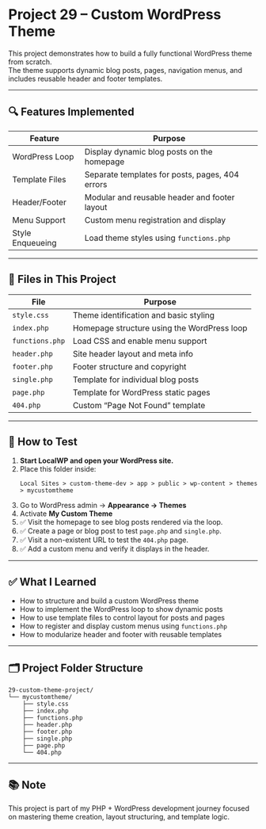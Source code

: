 # Project 29 – Custom WordPress Theme

This project demonstrates how to build a fully functional WordPress theme from scratch.  
The theme supports dynamic blog posts, pages, navigation menus, and includes reusable header and footer templates.

---

## 🔍 Features Implemented

| Feature | Purpose |
|---------|---------|
| WordPress Loop | Display dynamic blog posts on the homepage |
| Template Files | Separate templates for posts, pages, 404 errors |
| Header/Footer | Modular and reusable header and footer layout |
| Menu Support | Custom menu registration and display |
| Style Enqueueing | Load theme styles using `functions.php` |

---

## 📁 Files in This Project

| File | Purpose |
|------|---------|
| `style.css` | Theme identification and basic styling |
| `index.php` | Homepage structure using the WordPress loop |
| `functions.php` | Load CSS and enable menu support |
| `header.php` | Site header layout and meta info |
| `footer.php` | Footer structure and copyright |
| `single.php` | Template for individual blog posts |
| `page.php` | Template for WordPress static pages |
| `404.php` | Custom “Page Not Found” template |

---

## 🧪 How to Test

1. **Start LocalWP and open your WordPress site.**
2. Place this folder inside:
   ```
   Local Sites > custom-theme-dev > app > public > wp-content > themes > mycustomtheme
   ```
3. Go to WordPress admin → **Appearance → Themes**
4. Activate **My Custom Theme**
5. ✅ Visit the homepage to see blog posts rendered via the loop.
6. ✅ Create a page or blog post to test `page.php` and `single.php`.
7. ✅ Visit a non-existent URL to test the `404.php` page.
8. ✅ Add a custom menu and verify it displays in the header.

---

## ✅ What I Learned

- How to structure and build a custom WordPress theme  
- How to implement the WordPress loop to show dynamic posts  
- How to use template files to control layout for posts and pages  
- How to register and display custom menus using `functions.php`  
- How to modularize header and footer with reusable templates

---

## 🗂 Project Folder Structure

```
29-custom-theme-project/
└── mycustomtheme/
    ├── style.css
    ├── index.php
    ├── functions.php
    ├── header.php
    ├── footer.php
    ├── single.php
    ├── page.php
    └── 404.php
```

---

## 📚 Note

This project is part of my PHP + WordPress development journey focused on mastering theme creation, layout structuring, and template logic.
